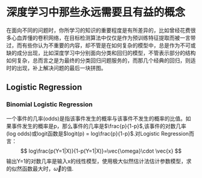 # 深度学习中那些永远需要且有益的概念

在面向不同的问题时，你所学习的知识的重要程度是有所差异的，比如曾经花费很多心血弄懂的卷积网络，在目标检测算法中仅仅是作为预训练特征提取而被一言带过，而有些你认为不重要的内容，却不管是在如何复杂的模型中，总是作为不可或缺的成分出现，比如深度学习中分别面向分类和回归的模型，不管表示部分的结构如何复杂，总而言之是为最终的分类回归问题服务的，而那几个经典的回归，则适时的出现，补上解决问题的最后一块拼图。

## Logistic Regression

### Binomial Logistic Regression 

一个事件的几率(odds)是指该事件发生的概率与该事件不发生的概率的比值。如果事件发生的概率是p，那么事件的几率是$\frac{p}{1-p}$,该事件的对数几率(log odds)或logit函数是$logit(p) = log\frac{p}{1-p}$.对Logistic Regression而言：
$$
log\frac{p(Y=1|X)}{1-p(Y=1|X)}=\vec{\omega}\cdot \vec{x}
$$
输出Y=1的对数几率是输入x的线性模型，使用极大似然估计法估计参数模型，求的似然函数最大时，$\vec\omega$的值.